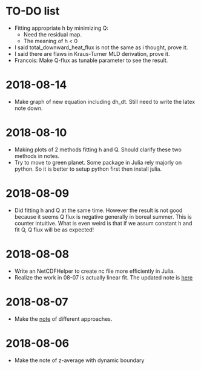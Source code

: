 
# TO-DO list

- Fitting appropriate h by minimizing Q:
  - Need the residual map.
  - The meaning of h < 0
- I said total_downward_heat_flux is not the same as i thought, prove it.
- I said there are flaws in Kraus-Turner MLD derivation, prove it.
- Francois: Make Q-flux as tunable parameter to see the result.


# 2018-08-14
- Make graph of new equation including dh_dt. Still need to write the latex note down.

# 2018-08-10
- Making plots of 2 methods fitting h and Q. Should clarify these two methods in notes.
- Try to move to green planet. Some package in Julia rely majorly on python. So it is better to setup python first then install julia.

# 2018-08-09
- Did fitting h and Q at the same time. However the result is not good because it seems Q flux is negative generally in boreal summer. This is counter intuitive. What is even weird is that if we assum constant h and fit Q, Q flux will be as expected!


# 2018-08-08
- Write an NetCDFHelper to create nc file more efficiently in Julia.
- Realize the work in 08-07 is actually linear fit. The updated note is [here](https://www.sharelatex.com/read/ffhwmpjxwbht)

# 2018-08-07

- Make the [note](https://www.sharelatex.com/read/ywkvvgyzbmfn) of different approaches.
  

# 2018-08-06

- Make the note of z-average with dynamic boundary


